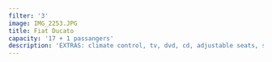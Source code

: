 ```yaml
---
filter: '3'
image: IMG_2253.JPG
title: Fiat Ducato
capacity: '17 + 1 passangers'
description: 'EXTRAS: climate control, tv, dvd, cd, adjustable seats, seatbelt'
---
```


